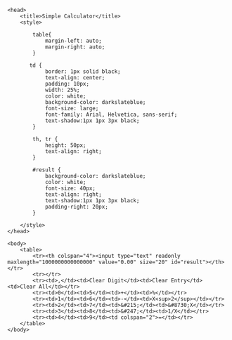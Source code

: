 <html lang="en-GB">

    <head>        
        <title>Simple Calculator</title>
        <style>

            table{
                margin-left: auto;
                margin-right: auto;
            }

           td {
                border: 1px solid black;
                text-align: center;
                padding: 10px;
                width: 25%;
                color: white;
                background-color: darkslateblue;
                font-size: large;
                font-family: Arial, Helvetica, sans-serif;
                text-shadow:1px 1px 3px black;
            }

            th, tr {
                height: 50px;
                text-align: right;
            }

            #result {
                background-color: darkslateblue;
                color: white;
                font-size: 40px;
                text-align: right;
                text-shadow:1px 1px 3px black;
                padding-right: 20px;
            }

        </style>
    </head>

    <body>
        <table>
            <tr><th colspan="4"><input type="text" readonly maxlength="1000000000000000" value="0.00" size="20" id="result"></th></tr>
            <tr></tr>
            <tr><td>,</td><td>Clear Digit</td><td>Clear Entry</td><td>Clear All</td></tr>
            <tr><td>0</td><td>5</td><td>+</td><td>%</td></tr>
            <tr><td>1</td><td>6</td><td>-</td><td>X<sup>2</sup></td></tr>
            <tr><td>2</td><td>7</td><td>&#215;</td><td>&#8730;X</td></tr>
            <tr><td>3</td><td>8</td><td>&#247;</td><td>1/X</td></tr>
            <tr><td>4</td><td>9</td><td colspan="2">=</td></tr>
        </table>
    </body>

</html>
